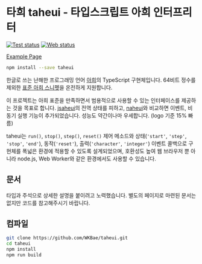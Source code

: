 타희 taheui - 타입스크립트 아희 인터프리터
=========================================
[![Test status](https://github.com/WKBae/taheui/actions/workflows/test.yml/badge.svg)](https://github.com/WKBae/taheui/actions/workflows/test.yml)
[![Web status](https://github.com/WKBae/taheui/actions/workflows/gh-pages.yml/badge.svg)](https://aheui.bae.sh)

[Example Page](https://aheui.bae.sh)

```bash
npm install --save taheui
```

한글로 쓰는 난해한 프로그래밍 언어 [아희][aheui]의 TypeScript 구현체입니다. 64비트 정수를 제외한 [표준 아희 스니펫][snippets]을 온전하게 지원합니다.

이 프로젝트는 아희 표준을 만족하면서 범용적으로 사용할 수 있는 인터페이스를 제공하는 것을 목표로 합니다.
[jsaheui][jsaheui]의 전역 상태를 피하고, [naheui][naheui]와 비교하면 이벤트, 비동기 실행 기능이 추가되었습니다. 성능도 약간이나마 우세합니다. (logo 기준 15% 빠름)

taheui는 `run()`, `stop()`, `step()`, `reset()` 제어 메소드와 상태(`'start'`, `'step'`, `'stop'`, `'end'`), 동작(`'reset'`), 출력(`'character'`, `'integer'`) 이벤트 콜백으로 구현체를 폭넓은 환경에 적용할 수 있도록 설계되었으며, 호환성도 높여 웹 브라우저 뿐 아니라 node.js, Web Worker와 같은 환경에서도 사용할 수 있습니다.


문서
-----

타입과 주석으로 상세한 설명을 붙이려고 노력했습니다. 별도의 페이지로 마련된 문서는 없지만 코드를 참고해주시기 바랍니다.


컴파일
------

```bash
git clone https://github.com/WKBae/taheui.git
cd taheui
npm install
npm run build
```


[aheui]: https://aheui.github.io/
[snippets]: https://github.com/aheui/snippets
[caheui]: https://github.com/aheui/caheui
[jsaheui]: https://github.com/aheui/jsaheui
[naheui]: https://github.com/aheui/naheui